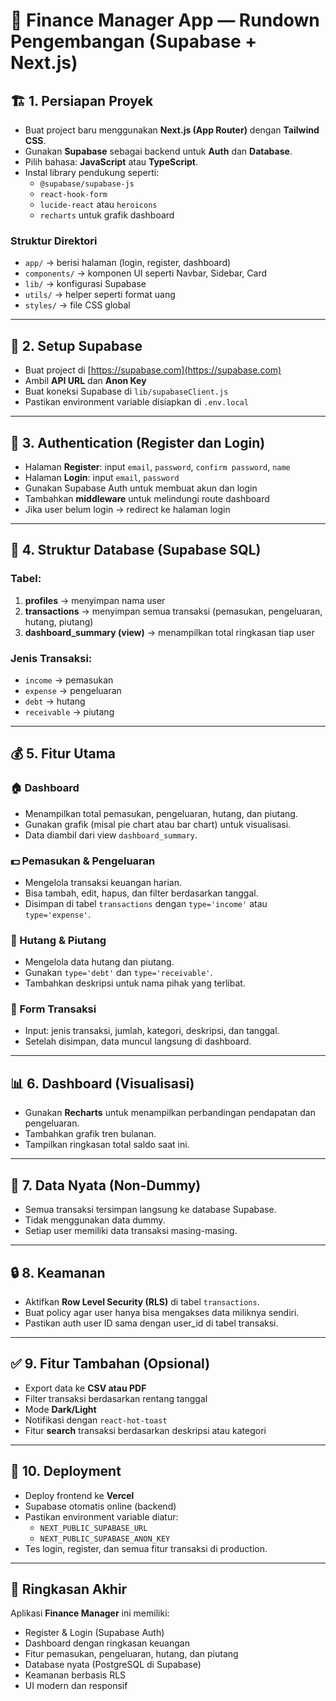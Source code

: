 # 💼 Finance Manager App — Rundown Pengembangan (Supabase + Next.js)

## 🏗️ 1. Persiapan Proyek
- Buat project baru menggunakan **Next.js (App Router)** dengan **Tailwind CSS**.
- Gunakan **Supabase** sebagai backend untuk **Auth** dan **Database**.
- Pilih bahasa: **JavaScript** atau **TypeScript**.
- Instal library pendukung seperti:
  - `@supabase/supabase-js`
  - `react-hook-form`
  - `lucide-react` atau `heroicons`
  - `recharts` untuk grafik dashboard

### Struktur Direktori
- `app/` → berisi halaman (login, register, dashboard)
- `components/` → komponen UI seperti Navbar, Sidebar, Card
- `lib/` → konfigurasi Supabase
- `utils/` → helper seperti format uang
- `styles/` → file CSS global

---

## 🧠 2. Setup Supabase
- Buat project di [https://supabase.com](https://supabase.com)
- Ambil **API URL** dan **Anon Key**
- Buat koneksi Supabase di `lib/supabaseClient.js`
- Pastikan environment variable disiapkan di `.env.local`

---

## 🔐 3. Authentication (Register dan Login)
- Halaman **Register**: input `email`, `password`, `confirm password`, `name`
- Halaman **Login**: input `email`, `password`
- Gunakan Supabase Auth untuk membuat akun dan login
- Tambahkan **middleware** untuk melindungi route dashboard
- Jika user belum login → redirect ke halaman login

---

## 🧾 4. Struktur Database (Supabase SQL)
### Tabel:
1. **profiles** → menyimpan nama user
2. **transactions** → menyimpan semua transaksi (pemasukan, pengeluaran, hutang, piutang)
3. **dashboard_summary (view)** → menampilkan total ringkasan tiap user

### Jenis Transaksi:
- `income` → pemasukan  
- `expense` → pengeluaran  
- `debt` → hutang  
- `receivable` → piutang  

---

## 💰 5. Fitur Utama

### 🏠 Dashboard
- Menampilkan total pemasukan, pengeluaran, hutang, dan piutang.
- Gunakan grafik (misal pie chart atau bar chart) untuk visualisasi.
- Data diambil dari view `dashboard_summary`.

### 💵 Pemasukan & Pengeluaran
- Mengelola transaksi keuangan harian.
- Bisa tambah, edit, hapus, dan filter berdasarkan tanggal.
- Disimpan di tabel `transactions` dengan `type='income'` atau `type='expense'`.

### 🤝 Hutang & Piutang
- Mengelola data hutang dan piutang.
- Gunakan `type='debt'` dan `type='receivable'`.
- Tambahkan deskripsi untuk nama pihak yang terlibat.

### 🧮 Form Transaksi
- Input: jenis transaksi, jumlah, kategori, deskripsi, dan tanggal.
- Setelah disimpan, data muncul langsung di dashboard.

---

## 📊 6. Dashboard (Visualisasi)
- Gunakan **Recharts** untuk menampilkan perbandingan pendapatan dan pengeluaran.
- Tambahkan grafik tren bulanan.
- Tampilkan ringkasan total saldo saat ini.

---

## 🧾 7. Data Nyata (Non-Dummy)
- Semua transaksi tersimpan langsung ke database Supabase.
- Tidak menggunakan data dummy.
- Setiap user memiliki data transaksi masing-masing.

---

## 🔒 8. Keamanan
- Aktifkan **Row Level Security (RLS)** di tabel `transactions`.
- Buat policy agar user hanya bisa mengakses data miliknya sendiri.
- Pastikan auth user ID sama dengan user_id di tabel transaksi.

---

## ✅ 9. Fitur Tambahan (Opsional)
- Export data ke **CSV atau PDF**
- Filter transaksi berdasarkan rentang tanggal
- Mode **Dark/Light**
- Notifikasi dengan `react-hot-toast`
- Fitur **search** transaksi berdasarkan deskripsi atau kategori

---

## 🚀 10. Deployment
- Deploy frontend ke **Vercel**
- Supabase otomatis online (backend)
- Pastikan environment variable diatur:
  - `NEXT_PUBLIC_SUPABASE_URL`
  - `NEXT_PUBLIC_SUPABASE_ANON_KEY`
- Tes login, register, dan semua fitur transaksi di production.

---

## 📘 Ringkasan Akhir
Aplikasi **Finance Manager** ini memiliki:
- Register & Login (Supabase Auth)
- Dashboard dengan ringkasan keuangan
- Fitur pemasukan, pengeluaran, hutang, dan piutang
- Database nyata (PostgreSQL di Supabase)
- Keamanan berbasis RLS
- UI modern dan responsif
